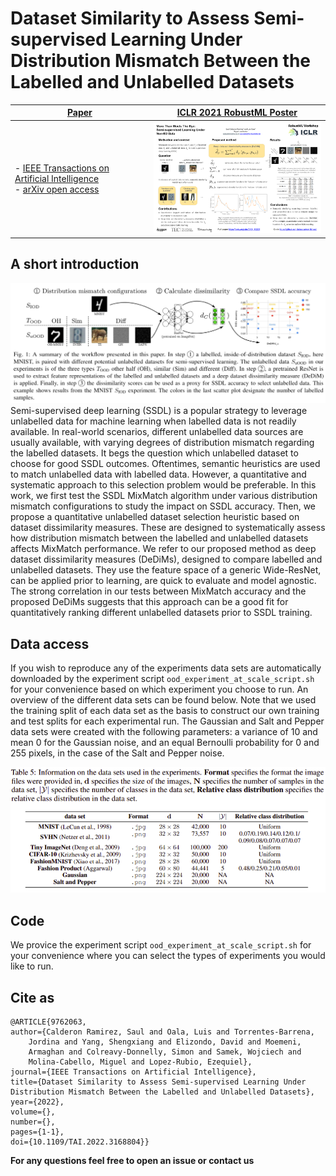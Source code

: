 # Dataset Similarity to Assess Semi-supervised Learning Under Distribution Mismatch Between the Labelled and Unlabelled Datasets

<center>
    
| [Paper](https://ieeexplore.ieee.org/xpl/RecentIssue.jsp?punumber=9078688) | [ICLR 2021 RobustML Poster](https://github.com/luisoala/luisoala.github.io/blob/master/assets/img/repos/noniidssdl/Poster_ICLR_2021_v2%20(1).png) |
| --- | --- |
| - [IEEE Transactions on Artificial Intelligence](https://ieeexplore.ieee.org/xpl/RecentIssue.jsp?punumber=9078688) <br> - [arXiv open access](https://ieeexplore.ieee.org/xpl/RecentIssue.jsp?punumber=9078688) | <img src="https://github.com/luisoala/luisoala.github.io/blob/master/assets/img/repos/noniidssdl/Poster_ICLR_2021_v2%20(1).png" alt="drawing" width="400"/> |

</center>

## A short introduction
![Visual abstract](https://github.com/luisoala/luisoala.github.io/blob/master/assets/img/repos/noniidssdl/Screenshot_20220421-124636_Chrome.jpg)
Semi-supervised deep learning (SSDL) is a popular strategy to leverage unlabelled data for machine learning when labelled data is not readily available. In real-world scenarios, different unlabelled data sources are usually available, with varying degrees of distribution mismatch regarding the labelled datasets.  It begs the question which unlabelled dataset to choose for good SSDL outcomes. Oftentimes, semantic heuristics are used to match unlabelled data with labelled data. However, a quantitative and systematic approach to this selection problem would be preferable. In this work, we first test the SSDL MixMatch algorithm under various distribution mismatch configurations to study the impact on SSDL accuracy. Then, we propose a quantitative unlabelled dataset selection heuristic based on dataset dissimilarity measures. These are designed to systematically assess how distribution mismatch between the labelled and unlabelled datasets affects MixMatch performance. We refer to our proposed method as deep dataset dissimilarity measures (DeDiMs), designed to compare labelled and unlabelled datasets. They use the feature space of a generic Wide-ResNet, can be applied prior to learning, are quick to evaluate and model agnostic. The strong correlation in our tests between MixMatch accuracy and the proposed DeDiMs suggests that this approach can be a good fit for quantitatively ranking different unlabelled datasets prior to SSDL training.

## Data access
If you wish to reproduce any of the experiments data sets are automatically downloaded by the experiment script `ood_experiment_at_scale_script.sh` for your convenience based on which experiment you choose to run. An overview of the different data sets can be found below. Note that we used the training split of each data set as the basis to construct our own training and test splits for each experimental run. The Gaussian and Salt and Pepper data sets were created with the following parameters: a variance of 10 and mean 0 for the Gaussian noise, and an equal Bernoulli probability for 0 and 255 pixels, in the case of the Salt and Pepper noise.

![Data](https://github.com/luisoala/luisoala.github.io/blob/master/assets/img/repos/noniidssdl/Screenshot%20from%202021-09-11%2015-32-00.png)
## Code
We provice the experiment script `ood_experiment_at_scale_script.sh` for your convenience where you can select the types of experiments you would like to run.
## Cite as  
    @ARTICLE{9762063,  
    author={Calderon Ramirez, Saul and Oala, Luis and Torrentes-Barrena, 
        Jordina and Yang, Shengxiang and Elizondo, David and Moemeni, 
        Armaghan and Colreavy-Donnelly, Simon and Samek, Wojciech and 
        Molina-Cabello, Miguel and Lopez-Rubio, Ezequiel},
    journal={IEEE Transactions on Artificial Intelligence},
    title={Dataset Similarity to Assess Semi-supervised Learning Under Distribution Mismatch Between the Labelled and Unlabelled Datasets},
    year={2022},
    volume={},
    number={},
    pages={1-1},
    doi={10.1109/TAI.2022.3168804}}
**For any questions feel free to open an issue or contact us**
